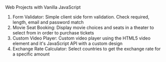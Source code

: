 Web Projects with Vanilla JavaScript

1. Form Validator: Simple client side form validation. Check required, length, email and password match
2. Movie Seat Booking: Display movie choices and seats in a theater to select from in order to purchase tickets
3. Custom Video Player: Custom video player using the HTML5 video element and it's JavaScript API with a custom design
4. Exchange Rate Calculator: Select countries to get the exchange rate for a specific amount
